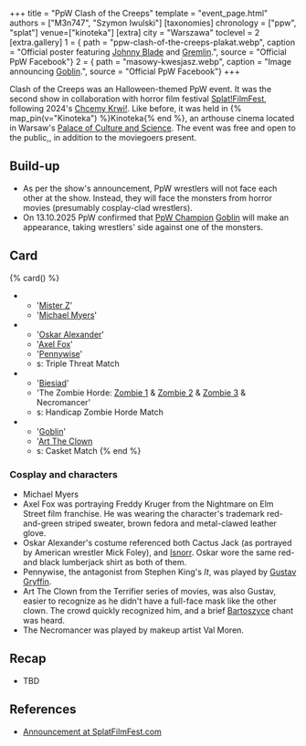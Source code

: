 +++
title = "PpW Clash of the Creeps"
template = "event_page.html"
authors = ["M3n747", "Szymon Iwulski"]
[taxonomies]
chronology = ["ppw", "splat"]
venue=["kinoteka"]
[extra]
city = "Warszawa"
toclevel = 2
[extra.gallery]
1 = { path = "ppw-clash-of-the-creeps-plakat.webp", caption = "Official poster featuring [Johnny Blade](@/w/johnny-blade.md) and [Gremlin](@/w/goblin.md).", source = "Official PpW Facebook"}
2 = { path = "masowy-kwesjasz.webp", caption = "Image announcing [Goblin](@/w/goblin.md).", source = "Official PpW Facebook"}
+++

Clash of the Creeps was an Halloween-themed PpW event. It was the second show in collaboration with horror film festival [Splat!FilmFest](@/o/splat.md), following 2024's [Chcemy Krwi!](@/e/ppw/2024-10-30-ppw_splat-chcemy-krwi.md). Like before, it was held in {% map_pin(v="Kinoteka") %}Kinoteka{% end %}, an arthouse cinema located in Warsaw's [Palace of Culture and Science][pkin-wikipedia]. The event was free and open to the public,, in addition to the moviegoers present.

## Build-up

* As per the show's announcement, PpW wrestlers will not face each other at the show. Instead, they will face the monsters from horror movies (presumably cosplay-clad wrestlers).
* On 13.10.2025 PpW confirmed that [PpW Champion](@/c/ppw-championship.md) [Goblin](@/w/goblin.md) will make an appearance, taking wrestlers' side against one of the monsters.

## Card

{% card() %}
- - '[Mister Z](@/w/mister-z.md)'
  - '[Michael Myers](@/w/olgierd.md)'
- - '[Oskar Alexander](@/w/oskar-alexander.md)'
  - '[Axel Fox](@/w/axel-fox.md)'
  - '[Pennywise](@/w/gustav-gryffin.md)'
  - s: Triple Threat Match
- - '[Biesiad](@/w/biesiad.md)'
  - 'The Zombie Horde: [Zombie 1](@/w/johnny-blade.md) & [Zombie 2](@/w/sedzia-kornel.md) & [Zombie 3](@/w/boro.md) & Necromancer'
  - s: Handicap Zombie Horde Match
- - '[Goblin](@/w/goblin.md)'
  - '[Art The Clown](@/w/gustav-gryffin.md)
  - s: Casket Match
{% end %}

### Cosplay and characters

- Michael Myers
- Axel Fox was portraying Freddy Kruger from the Nightmare on Elm Street film franchise. He was wearing the character's trademark red-and-green striped sweater, brown fedora and metal-clawed leather glove.
- Oskar Alexander's costume referenced both Cactus Jack (as portrayed by American wrestler Mick Foley), and [Isnorr](@/w/isnorr.md). Oskar wore the same red-and black lumberjack shirt as both of them.
- Pennywise, the antagonist from Stephen King's _It_, was played by [Gustav Gryffin](@/w/gustav-gryffin.md).
- Art The Clown from the Terrifier series of movies, was also Gustav, easier to recognize as he didn't have a full-face mask like the other clown. The crowd quickly recognized him, and a brief [Bartoszyce](@/a/polish-wrestling-chants.md#wrestler-specific) chant was heard.
- The Necromancer was played by makeup artist Val Moren.

## Recap

* TBD

## References

* [Announcement at SplatFilmFest.com](https://splatfilmfest.com/wydarzenia_specjalne/wrestling-ppw-x-splatfilmfest-clash-of-the-creeps/)

[pkin-wikipedia]: https://en.wikipedia.org/wiki/Palace_of_Culture_and_Science
